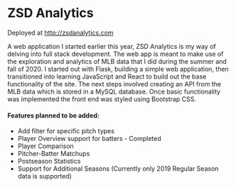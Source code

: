 # ZSD Analytics
Deployed at http://zsdanalytics.com

A web application I started earlier this year, ZSD Analytics is my way of delving into full stack development. The web app is meant to make use of the exploration and analytics of MLB data that I did during the summer and fall of 2020. I started out with Flask, building a simple web application, then transitioned into learning JavaScript and React to build out the base functionality of the site. The next steps involved creating an API from the MLB data which is stored in a MySQL database. Once basic functionality was implemented the front end was styled using Bootstrap CSS.

#### Features planned to be added:
* Add filter for specific pitch types
* Player Overview support for batters - Completed
* Player Comparison
* Pitcher-Batter Matchups
* Postseason Statistics
* Support for Additional Seasons (Currently only 2019 Regular Season data is supported)